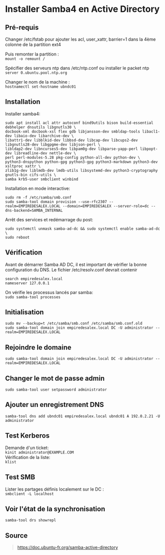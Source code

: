 # Installer Samba4 en Active Directory  

## Pré-requis ##

Changer /etc/fstab pour ajouter les acl, user_xattr, barrier=1 dans la 4ème colonne de la partition ext4  

Puis remonter la partition :  
```mount -o remount /```  

Spécifier des serveurs ntp dans /etc/ntp.conf ou installer le packet ntp  
```server 0.ubuntu.pool.ntp.org ```  

Changer le nom de la machine :  
```hostnamectl set-hostname ubndc01```  

## Installation ##  

Installer samba4:  
```
sudo apt install acl attr autoconf bind9utils bison build-essential debhelper dnsutils libgnutls30 \
docbook-xml docbook-xsl flex gdb libjansson-dev smbldap-tools libacl1-dev libaio-dev libarchive-dev \
libattr1-dev libblkid-dev libbsd-dev libcap-dev libcups2-dev libgnutls28-dev libgpgme-dev libjson-perl \
libldap2-dev libncurses5-dev libpam0g-dev libparse-yapp-perl libpopt-dev libreadline-dev nettle-dev \
perl perl-modules-5.28 pkg-config python-all-dev python-dev \
python3-dnspython python-gpg python3-gpg python3-markdown python3-dev xsltproc xattr \
zlib1g-dev liblmdb-dev lmdb-utils libsystemd-dev python3-cryptography gnutls-bin cifs-utils \
samba krb5-user smbclient winbind
```  
Installation en mode interactive:  

```
sudo rm -f /etc/samba/smb.conf  
sudo samba-tool domain provision --use-rfc2307 --realm=EMPIREDESALEX.LOCAL --domain=EMPIREDESALEX --server-role=dc --dns-backend=SAMBA_INTERNAL
```  

Arrêt des services et redémarrage du post:  

```sudo systemctl disable smbd nmbd && sudo systemctl mask smbd nmbd \
sudo systemctl unmask samba-ad-dc && sudo systemctl enable samba-ad-dc \
sudo reboot
```
## Vérification ##  
Avant de démarrer Samba AD DC, il est important de vérifier la bonne configuration du DNS.
Le fichier /etc/resolv.conf devrait contenir
```
search empiredesalex.local  
nameserver 127.0.0.1
```
On vérifie les processus lancés par samba:  
```sudo samba-tool processes```

## Initialisation ##  
```
sudo mv --backup=t /etc/samba/smb.conf /etc/samba/smb.conf.old  
sudo samba-tool domain join empiredesalex.local DC -U administrator --realm=EMPIREDESALEX.LOCAL
``` 
## Rejoindre le domaine ##  
```sudo samba-tool domain join empiredesalex.local DC -U administrator --realm=EMPIREDESALEX.LOCAL```  
## Changer le mot de passe admin ##  
```sudo samba-tool user setpassword administrator```  
## Ajouter un enregistrement DNS ##  
```samba-tool dns add ubndc01 empiredesalex.local ubndc01 A 192.0.2.21 -U administrator```  
## Test Kerberos ##  
Demande d'un ticket:  
`kinit administrator@EXAMPLE.COM`  
Vérification de la liste:  
`klist`
## Test SMB ##  
Lister les partages définis localement sur le DC :  
```smbclient -L localhost```

## Voir l'état de la synchronisation ##  
```samba-tool drs showrepl```  

## Source ##  
> https://doc.ubuntu-fr.org/samba-active-directory 
